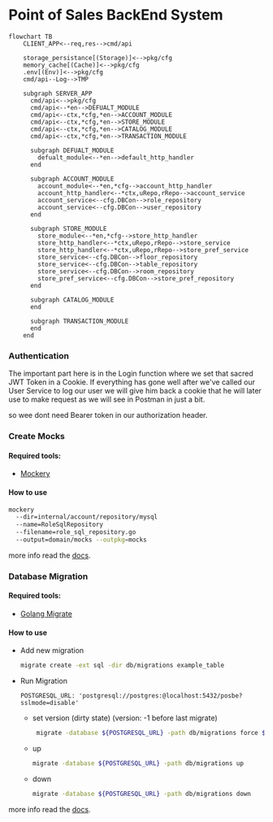 # Point of Sales BackEnd System

```mermaid
flowchart TB
    CLIENT_APP<--req,res-->cmd/api
    
    storage_persistance[(Storage)]<-->pkg/cfg
    memory_cache[(Cache)]<-->pkg/cfg
    .env[(Env)]<-->pkg/cfg
    cmd/api--Log-->TMP
   
    subgraph SERVER_APP
      cmd/api<-->pkg/cfg
      cmd/api<--*en-->DEFUALT_MODULE
      cmd/api<--ctx,*cfg,*en-->ACCOUNT_MODULE
      cmd/api<--ctx,*cfg,*en-->STORE_MODULE
      cmd/api<--ctx,*cfg,*en-->CATALOG_MODULE
      cmd/api<--ctx,*cfg,*en-->TRANSACTION_MODULE
      
      subgraph DEFUALT_MODULE
        defualt_module<--*en-->default_http_handler
      end
      
      subgraph ACCOUNT_MODULE
        account_module<--*en,*cfg-->account_http_handler
        account_http_handler<--*ctx,uRepo,rRepo-->account_service
        account_service<--cfg.DBCon-->role_repository
        account_service<--cfg.DBCon-->user_repository
      end
      
      subgraph STORE_MODULE
        store_module<--*en,*cfg-->store_http_handler
        store_http_handler<--*ctx,uRepo,rRepo-->store_service
        store_http_handler<--*ctx,uRepo,rRepo-->store_pref_service
        store_service<--cfg.DBCon-->floor_repository
        store_service<--cfg.DBCon-->table_repository
        store_service<--cfg.DBCon-->room_repository
        store_pref_service<--cfg.DBCon-->store_pref_repository
      end
      
      subgraph CATALOG_MODULE
      end
      
      subgraph TRANSACTION_MODULE
      end
    end
```

### Authentication

The important part here is in the Login function where we set that sacred JWT Token in a Cookie. If everything has gone well after we've called our User Service to log our user we will give him back a cookie that he will later use to make request as we will see in Postman in just a bit.

so wee dont need Bearer token in our authorization header. 

### Create Mocks

#### Required tools:
- [Mockery](https://github.com/vektra/mockery)

#### How to use
```bash
mockery 
  --dir=internal/account/repository/mysql 
  --name=RoleSqlRepository 
  --filename=role_sql_repository.go 
  --output=domain/mocks --outpkg=mocks 
```

more info read the [docs](https://pkg.go.dev/github.com/stretchr/testify/mock).

### Database Migration

#### Required tools:
- [Golang Migrate](https://github.com/golang-migrate/migrate)

#### How to use

- Add new migration
    ```bash
    migrate create -ext sql -dir db/migrations example_table
    ```
- Run Migration

    `POSTGRESQL_URL: 'postgresql://postgres:@localhost:5432/posbe?sslmode=disable'`

  - set version (dirty state) (version: -1 before last migrate)
    ```bash
     migrate -database ${POSTGRESQL_URL} -path db/migrations force ${VERSION} 
    ```
  - up
    ```bash
    migrate -database ${POSTGRESQL_URL} -path db/migrations up
    ```
  - down
    ```bash
    migrate -database ${POSTGRESQL_URL} -path db/migrations down
    ```
    
more info read the [docs](https://pkg.go.dev/github.com/golang-migrate/migrate/v4).
